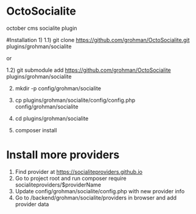 # OctoSocialite
october cms socialite plugin

#Installation
1)
1.1) git clone https://github.com/grohman/OctoSocialite.git plugins/grohman/socialite

or

1.2) git submodule add https://github.com/grohman/OctoSocialite plugins/grohman/socialite

2) mkdir -p config/grohman/socialite

3) cp plugins/grohman/socialite/config/config.php config/grohman/socialite

4) cd plugins/grohman/socialite

5) composer install

# Install more providers
1) Find provider at https://socialiteproviders.github.io
2) Go to project root and run composer require socialiteproviders/$providerName
3) Update config/grohman/socialite/config.php with new provider info
4) Go to /backend/grohman/socialite/providers in browser and add provider data
